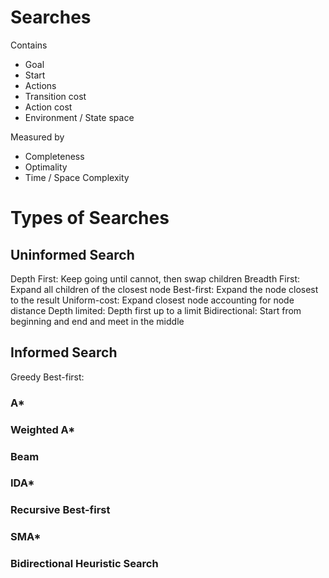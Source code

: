 # Searches

Contains
- Goal
- Start
- Actions
- Transition cost
- Action cost
- Environment / State space

Measured by
- Completeness
- Optimality
- Time / Space Complexity

# Types of Searches

## Uninformed Search

Depth First: Keep going until cannot, then swap children
Breadth First: Expand all children of the closest node
Best-first: Expand the node closest to the result
Uniform-cost: Expand closest node accounting for node distance
Depth limited: Depth first up to a limit
Bidirectional: Start from beginning and end and meet in the middle

## Informed Search

Greedy Best-first: 

### A\*

### Weighted A\*

### Beam

### IDA\*

### Recursive Best-first

### SMA\*

### Bidirectional Heuristic Search
